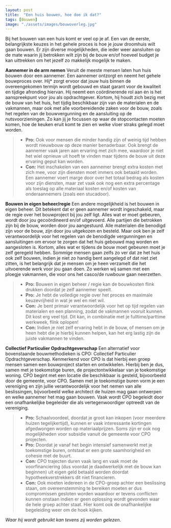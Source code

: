 ```yaml
---
layout: post
title:  "Een huis bouwen, hoe doe ik dat?"
tags: [Bouwen]
image: "./assets/images/bouwoverleg.jpg"
---
```


Bij het bouwen van een huis komt er veel op je af. Een van de eerste, belangrijkste keuzes in het gehele proces is hoe je jouw droomhuis wilt gaan bouwen. Er zijn diverse mogelijkheden, die ieder weer aansluiten op de mate waarin jij betrokken wilt zijn bij de bouw en/of hoeveel budget je kan uittrekken om het jezelf zo makkelijk mogelijk te maken. 

**Aannemer in de arm nemen**
Veruit de meeste mensen laten hun huis bouwen door een aannemer. Een aannemer ontzorgt en neemt het gehele bouwproces over. Hij* zorgt ervoor dat jouw huis binnen de overeengekomen termijn wordt gebouwd en staat garant voor de kwaliteit en tijdige afronding hiervan. Hij neemt een coördinerende rol aan én is het aanspreekpunt voor jou als opdrachtgever. Kortom, hij houdt zich bezig met de bouw van het huis, het tijdig beschikbaar zijn van de materialen en de vakmannen, maar ook met alle voorbereidende zaken voor de bouw, zoals het regelen van de bouwvergunning en de aansluiting op de nutsvoorzieningen. Zo kan jij je focussen op waar de stopcontacten moeten komen, hoe de keuken eruit komt te zien en welke vloer straks gelegd moet worden. 

> - **Pro:** Ook voor mensen die minder handig zijn of weinig tijd hebben wordt nieuwbouw op deze manier benaderbaar. Ook brengt de aannemer vaak jaren aan ervaring met zich mee, waardoor je niet het wiel opnieuw uit hoeft te vinden maar tijdens de bouw uit deze ervaring geput kan worden. 
> - **Con:** Het inschakelen van een aannemer brengt extra kosten met zich mee, voor zijn diensten moet immers ook betaald worden. Een aannemer voert marge door over het totaal bedrag als kosten voor zijn diensten, maar zet vaak ook nog een extra percentage als toeslag op alle materiaal kosten en/of kosten van onderaannemers (zoals een stucadoor). 

**Bouwen in eigen beheer/regie**
Een andere mogelijkheid is het bouwen in eigen beheer. Dit betekent dat er geen aannemer wordt ingeschakeld, maar de regie over het bouwproject bij jou zelf ligt. Alles wat er moet gebeuren, wordt door jou gecoördineerd en/of uitgevoerd. Alle partijen die betrokken zijn bij de bouw, worden door jou aangestuurd. Alle materialen die benodigd zijn voor de bouw, zijn door jou uitgekozen en besteld. Maar ook ben je zelf verantwoordelijk voor het regelen van de benodigde vergunningen en aansluitingen om ervoor te zorgen dat het huis gebouwd mag worden en aangesloten is. Kortom, alles wat er tijdens de bouw moet gebeuren moet je zelf geregeld hebben. Sommige mensen gaan zelfs zo ver dat ze het huis ook zelf bouwen, indien je niet zo handig bent aangelegd of dat niet ziet zitten, is het belangrijk dat je mensen om je heen verzamelt die het uitvoerende werk voor jou gaan doen. Zo werken wij samen met een ploegje vakmannen, die voor ons het casco/de ruwbouw gaan neerzetten. 

> - **Pro:** Bouwen in eigen beheer / regie kan de bouwkosten flink drukken doordat je zelf aannemer speelt.
> - **Pro:** Je hebt de volledige regie over het proces en maximale keuzevrijheid in wat je wel en niet wil.
> - **Con:** Je bent primair verantwoordelijk voor het op tijd regelen van materialen en een planning, zodat de vakmannen vooruit kunnen. Dit kost erg veel tijd. Dit kan, in combinatie met je fulltime/parttime werkweek, flink oplopen!
> - **Con:** Indien je niet zelf ervaring hebt in de bouw, of mensen om je heen hebt die je hierbij kunnen helpen, kan het erg lastig zijn de juiste vakmannen te vinden. 

**Collectief Particulier Opdrachtgeverschap**
Een alternatief voor bovenstaande bouwmethodieken is CPO: Collectief Particulier Opdrachtgeverschap. Kenmerkend voor CPO is dat hierbij een groep mensen samen een bouwproject starten en ontwikkelen. Hierbij ben je dus, samen met je toekomstige buren, de projectontwikkelaar van je toekomstige woning. CPO begint met een locatie die beschikbaar is gesteld, bijvoorbeeld door de gemeente, voor CPO. Samen met je toekomstige buren vorm je een vereniging en zijn jullie verantwoordelijk voor het nemen van alle beslissingen, bijvoorbeeld welke architect de huizen mag gaan ontwerpen en welke aannemer het mag gaan bouwen. Vaak wordt CPO begeleidt door een onafhankelijke begeleider die als vertegenwoordiger optreedt van de vereniging. 

> - **Pro:** Schaalvoordeel, doordat je groot kan inkopen (voor meerdere huizen tegelijkertijd), kunnen er vaak interessante kortingen afgedwongen worden op                 materiaalprijzen. Soms zijn er ook nog mogelijkheden voor subsidie vanuit de gemeente voor CPO projecten.
> - **Pro:** Doordat je vanaf het begin intensief samenwerkt met je toekomstige buren, ontstaat er een grote saamhorigheid en cohesie met de buurt. 
> - **Con:** CPO trajecten duren vaak lang en vaak moet de voorfinanciering (dus voordat je daadwerkelijk met de bouw kan beginnen) uit eigen geld betaald worden doordat hypotheekverstrekkers dit niet financieren.
> - **Con:** Ook moeten iedereen in de CPO-groep achter een beslissing staan, om overeenstemming te bereiken moeten er dus compromissen gesloten worden waardoor er tevens conflicten kunnen onstaan indien er geen oplossing wordt gevonden waar de hele groep achter staat. Hier komt ook de onafhankelijke begeleiding weer om de hoek kijken. 

*Waar hij wordt gebruikt kan tevens zij worden gelezen.*

